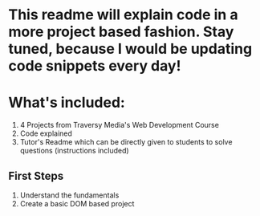 # This readme will explain code in a more project based fashion. Stay tuned, because I would be updating code snippets every day!

# What's included:

1. 4 Projects from Traversy Media's Web Development Course
2. Code explained
3. Tutor's Readme which can be directly given to students to solve questions (instructions included) 
## First Steps

1. Understand the fundamentals
2. Create a basic DOM based project

